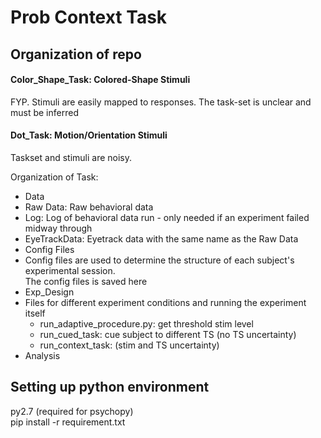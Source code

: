 # Prob Context Task
## Organization of repo

#### Color\_Shape\_Task: Colored-Shape Stimuli

FYP. Stimuli are easily mapped to responses. The task-set is unclear and must be inferred

#### Dot\_Task: Motion/Orientation Stimuli

Taskset and stimuli are noisy. 

Organization of Task:

* Data
 * Raw Data: Raw behavioral data
 * Log: Log of behavioral data run - only needed if an experiment failed midway through
 * EyeTrackData: Eyetrack data with the same name as the Raw Data
* Config Files
 * Config files are used to determine the structure of each subject's experimental session.  
   The config files is saved here
* Exp_Design
 * Files for different experiment conditions and running the experiment itself
   * run\_adaptive\_procedure.py: get threshold stim level
   * run\_cued\_task: cue subject to different TS (no TS uncertainty)
   * run\_context\_task: (stim and TS uncertainty)
* Analysis


## Setting up python environment

py2.7 (required for psychopy)  
pip install -r requirement.txt

